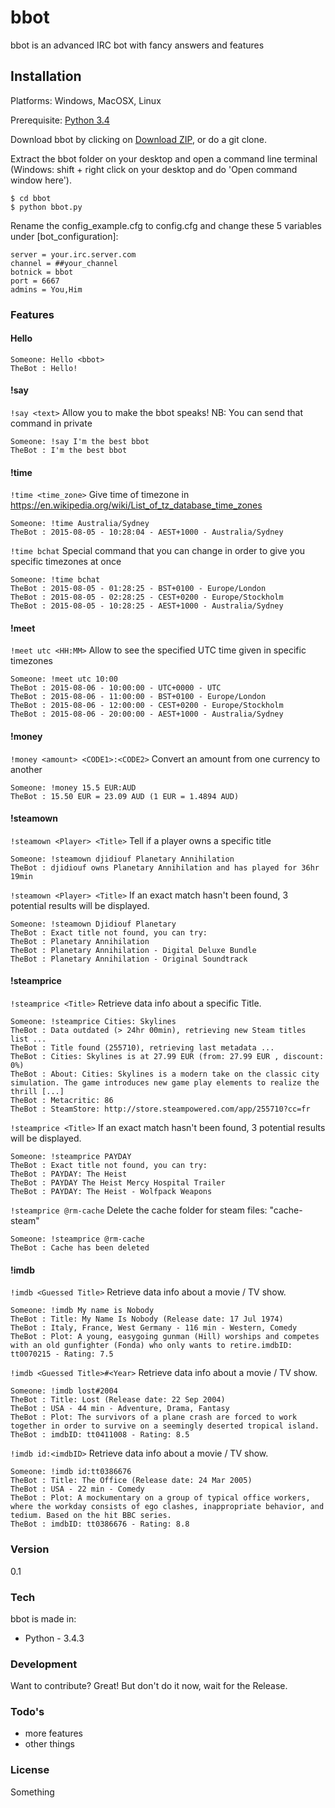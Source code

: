 # bbot
bbot is an advanced IRC bot with fancy answers and features

## Installation
Platforms: Windows, MacOSX, Linux

Prerequisite: [Python 3.4](https://www.python.org/)

Download bbot by clicking on [Download ZIP](https://github.com/Djidiouf/bbot/archive/master.zip), or do a git clone.

Extract the bbot folder on your desktop and open a command line terminal (Windows: shift + right click on your desktop and do 'Open command window here').

    $ cd bbot
    $ python bbot.py

Rename the config_example.cfg to config.cfg and change these 5 variables under [bot_configuration]:

    server = your.irc.server.com
    channel = ##your_channel
    botnick = bbot
    port = 6667
    admins = You,Him

### Features

#### Hello <bbot>

    Someone: Hello <bbot>
    TheBot : Hello!


#### !say
````!say <text>```` Allow you to make the bbot speaks! NB: You can send that command in private

    Someone: !say I'm the best bbot
    TheBot : I'm the best bbot


#### !time
````!time <time_zone>```` Give time of timezone in https://en.wikipedia.org/wiki/List_of_tz_database_time_zones

    Someone: !time Australia/Sydney
    TheBot : 2015-08-05 - 10:28:04 - AEST+1000 - Australia/Sydney

````!time bchat```` Special command that you can change in order to give you specific timezones at once

    Someone: !time bchat
    TheBot : 2015-08-05 - 01:28:25 - BST+0100 - Europe/London
    TheBot : 2015-08-05 - 02:28:25 - CEST+0200 - Europe/Stockholm
    TheBot : 2015-08-05 - 10:28:25 - AEST+1000 - Australia/Sydney


#### !meet
````!meet utc <HH:MM>```` Allow to see the specified UTC time given in specific timezones

    Someone: !meet utc 10:00
    TheBot : 2015-08-06 - 10:00:00 - UTC+0000 - UTC
    TheBot : 2015-08-06 - 11:00:00 - BST+0100 - Europe/London
    TheBot : 2015-08-06 - 12:00:00 - CEST+0200 - Europe/Stockholm
    TheBot : 2015-08-06 - 20:00:00 - AEST+1000 - Australia/Sydney


#### !money
````!money <amount> <CODE1>:<CODE2>```` Convert an amount from one currency to another

    Someone: !money 15.5 EUR:AUD
    TheBot : 15.50 EUR = 23.09 AUD (1 EUR = 1.4894 AUD)


#### !steamown
````!steamown <Player> <Title>```` Tell if a player owns a specific title

    Someone: !steamown djidiouf Planetary Annihilation
    TheBot : djidiouf owns Planetary Annihilation and has played for 36hr 19min

````!steamown <Player> <Title>```` If an exact match hasn't been found, 3 potential results will be displayed.

    Someone: !steamown Djidiouf Planetary
    TheBot : Exact title not found, you can try:
    TheBot : Planetary Annihilation
    TheBot : Planetary Annihilation - Digital Deluxe Bundle
    TheBot : Planetary Annihilation - Original Soundtrack


#### !steamprice
````!steamprice <Title>```` Retrieve data info about a specific Title.

    Someone: !steamprice Cities: Skylines
    TheBot : Data outdated (> 24hr 00min), retrieving new Steam titles list ...
    TheBot : Title found (255710), retrieving last metadata ...
    TheBot : Cities: Skylines is at 27.99 EUR (from: 27.99 EUR , discount: 0%)
    TheBot : About: Cities: Skylines is a modern take on the classic city simulation. The game introduces new game play elements to realize the thrill [...]
    TheBot : Metacritic: 86
    TheBot : SteamStore: http://store.steampowered.com/app/255710?cc=fr

````!steamprice <Title>```` If an exact match hasn't been found, 3 potential results will be displayed.

    Someone: !steamprice PAYDAY
    TheBot : Exact title not found, you can try:
    TheBot : PAYDAY: The Heist
    TheBot : PAYDAY The Heist Mercy Hospital Trailer
    TheBot : PAYDAY: The Heist - Wolfpack Weapons
    
````!steamprice @rm-cache```` Delete the cache folder for steam files: "cache-steam"

    Someone: !steamprice @rm-cache
    TheBot : Cache has been deleted
    

#### !imdb
````!imdb <Guessed Title>```` Retrieve data info about a movie / TV show.

    Someone: !imdb My name is Nobody
    TheBot : Title: My Name Is Nobody (Release date: 17 Jul 1974)
    TheBot : Italy, France, West Germany - 116 min - Western, Comedy
    TheBot : Plot: A young, easygoing gunman (Hill) worships and competes with an old gunfighter (Fonda) who only wants to retire.imdbID: tt0070215 - Rating: 7.5

````!imdb <Guessed Title>#<Year>```` Retrieve data info about a movie / TV show.

    Someone: !imdb lost#2004
    TheBot : Title: Lost (Release date: 22 Sep 2004)
    TheBot : USA - 44 min - Adventure, Drama, Fantasy
    TheBot : Plot: The survivors of a plane crash are forced to work together in order to survive on a seemingly deserted tropical island.
    TheBot : imdbID: tt0411008 - Rating: 8.5

````!imdb id:<imdbID>```` Retrieve data info about a movie / TV show.

    Someone: !imdb id:tt0386676
    TheBot : Title: The Office (Release date: 24 Mar 2005)
    TheBot : USA - 22 min - Comedy
    TheBot : Plot: A mockumentary on a group of typical office workers, where the workday consists of ego clashes, inappropriate behavior, and tedium. Based on the hit BBC series.
    TheBot : imdbID: tt0386676 - Rating: 8.8


### Version
0.1

### Tech
bbot is made in:

* Python - 3.4.3

### Development
Want to contribute? Great! But don't do it now, wait for the Release.

### Todo's
* more features
* other things

### License
Something
